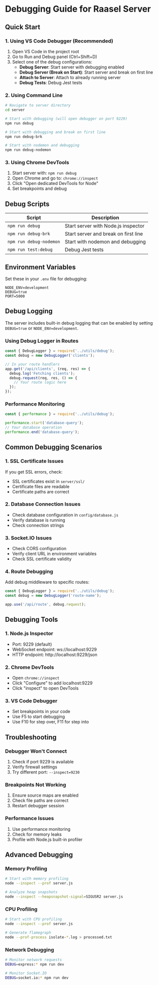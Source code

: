 # Debugging Guide for Raasel Server

## Quick Start

### 1. Using VS Code Debugger (Recommended)
1. Open VS Code in the project root
2. Go to Run and Debug panel (Ctrl+Shift+D)
3. Select one of the debug configurations:
   - **Debug Server**: Start server with debugging enabled
   - **Debug Server (Break on Start)**: Start server and break on first line
   - **Attach to Server**: Attach to already running server
   - **Debug Tests**: Debug Jest tests

### 2. Using Command Line
```bash
# Navigate to server directory
cd server

# Start with debugging (will open debugger on port 9229)
npm run debug

# Start with debugging and break on first line
npm run debug-brk

# Start with nodemon and debugging
npm run debug-nodemon
```

### 3. Using Chrome DevTools
1. Start server with: `npm run debug`
2. Open Chrome and go to: `chrome://inspect`
3. Click "Open dedicated DevTools for Node"
4. Set breakpoints and debug

## Debug Scripts

| Script | Description |
|--------|-------------|
| `npm run debug` | Start server with Node.js inspector |
| `npm run debug-brk` | Start server and break on first line |
| `npm run debug-nodemon` | Start with nodemon and debugging |
| `npm run test:debug` | Debug Jest tests |

## Environment Variables

Set these in your `.env` file for debugging:

```env
NODE_ENV=development
DEBUG=true
PORT=5000
```

## Debug Logging

The server includes built-in debug logging that can be enabled by setting `DEBUG=true` or `NODE_ENV=development`.

### Using Debug Logger in Routes

```javascript
const { DebugLogger } = require('../utils/debug');
const debug = new DebugLogger('clients');

// In your route handlers
app.get('/api/clients', (req, res) => {
  debug.log('Fetching clients');
  debug.request(req, res, () => {
    // Your route logic here
  });
});
```

### Performance Monitoring

```javascript
const { performance } = require('../utils/debug');

performance.start('database-query');
// Your database operation
performance.end('database-query');
```

## Common Debugging Scenarios

### 1. SSL Certificate Issues
If you get SSL errors, check:
- SSL certificates exist in `server/ssl/`
- Certificate files are readable
- Certificate paths are correct

### 2. Database Connection Issues
- Check database configuration in `config/database.js`
- Verify database is running
- Check connection strings

### 3. Socket.IO Issues
- Check CORS configuration
- Verify client URL in environment variables
- Check SSL certificate validity

### 4. Route Debugging
Add debug middleware to specific routes:

```javascript
const { DebugLogger } = require('../utils/debug');
const debug = new DebugLogger('route-name');

app.use('/api/route', debug.request);
```

## Debugging Tools

### 1. Node.js Inspector
- Port: 9229 (default)
- WebSocket endpoint: ws://localhost:9229
- HTTP endpoint: http://localhost:9229/json

### 2. Chrome DevTools
- Open `chrome://inspect`
- Click "Configure" to add localhost:9229
- Click "inspect" to open DevTools

### 3. VS Code Debugger
- Set breakpoints in your code
- Use F5 to start debugging
- Use F10 for step over, F11 for step into

## Troubleshooting

### Debugger Won't Connect
1. Check if port 9229 is available
2. Verify firewall settings
3. Try different port: `--inspect=9230`

### Breakpoints Not Working
1. Ensure source maps are enabled
2. Check file paths are correct
3. Restart debugger session

### Performance Issues
1. Use performance monitoring
2. Check for memory leaks
3. Profile with Node.js built-in profiler

## Advanced Debugging

### Memory Profiling
```bash
# Start with memory profiling
node --inspect --prof server.js

# Analyze heap snapshots
node --inspect --heapsnapshot-signal=SIGUSR2 server.js
```

### CPU Profiling
```bash
# Start with CPU profiling
node --inspect --prof server.js

# Generate flamegraph
node --prof-process isolate-*.log > processed.txt
```

### Network Debugging
```bash
# Monitor network requests
DEBUG=express:* npm run dev

# Monitor Socket.IO
DEBUG=socket.io:* npm run dev
``` 